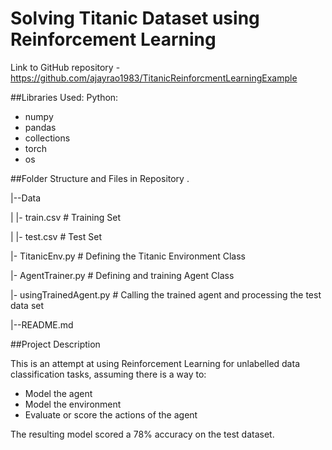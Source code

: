 # Solving Titanic Dataset using Reinforcement Learning

Link to GitHub repository - https://github.com/ajayrao1983/TitanicReinforcmentLearningExample

##Libraries Used:
Python:
- numpy
- pandas
- collections 
- torch
- os 


##Folder Structure and Files in Repository
.

|--Data

| |- train.csv # Training Set

| |- test.csv # Test Set

|- TitanicEnv.py # Defining the Titanic Environment Class

|- AgentTrainer.py # Defining and training Agent Class

|- usingTrainedAgent.py # Calling the trained agent and processing the test data set

|--README.md


##Project Description

This is an attempt at using Reinforcement Learning for unlabelled data classification tasks, assuming there is a way to:

* Model the agent
* Model the environment
* Evaluate or score the actions of the agent

The resulting model scored a 78% accuracy on the test dataset. 
